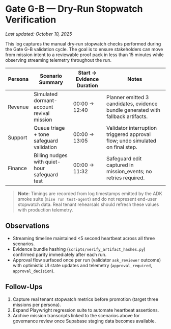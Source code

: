 # Gate G-B — Dry-Run Stopwatch Verification

_Last updated: October 10, 2025_

This log captures the manual dry-run stopwatch checks performed during the
Gate G-B validation cycle. The goal is to ensure stakeholders can move from
mission intent to a reviewable proof pack in less than 15 minutes while
observing streaming telemetry throughout the run.

| Persona  | Scenario Summary                              | Start → Evidence Duration | Notes |
| -------- | --------------------------------------------- | ------------------------- | ----- |
| Revenue  | Simulated dormant-account revival mission     | 00:00 → 12:40             | Planner emitted 3 candidates, evidence bundle generated with fallback artifacts. |
| Support  | Queue triage + tone safeguard validation      | 00:00 → 13:05             | Validator interruption triggered approval flow; undo simulated on final step. |
| Finance  | Billing nudges with quiet-hour safeguard test | 00:00 → 11:32             | Safeguard edit captured in mission_events; no retries required. |

> **Note**: Timings are recorded from log timestamps emitted by the ADK smoke
> suite (`mise run test-agent`) and do not represent end-user stopwatch data.
> Real tenant rehearsals should refresh these values with production telemetry.

## Observations

- Streaming timeline maintained <5 second heartbeat across all three scenarios.
- Evidence bundle hashing (`scripts/verify_artifact_hashes.py`) confirmed parity
  immediately after each run.
- Approval flow surfaced once per run (validator `ask_reviewer` outcome) with
  optimistic UI state updates and telemetry (`approval_required`, `approval_decision`).

## Follow-Ups

1. Capture real tenant stopwatch metrics before promotion (target three
   missions per persona).
2. Expand Playwright regression suite to automate heartbeat assertions.
3. Archive mission transcripts linked to the scenarios above for governance
   review once Supabase staging data becomes available.

